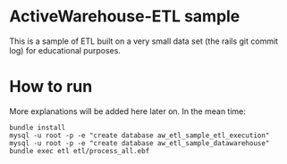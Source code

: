 # ActiveWarehouse-ETL sample

This is a sample of ETL built on a very small data set (the rails git commit log) for educational purposes.

# How to run

More explanations will be added here later on. In the mean time:

    bundle install
    mysql -u root -p -e "create database aw_etl_sample_etl_execution"
    mysql -u root -p -e "create database aw_etl_sample_datawarehouse"
    bundle exec etl etl/process_all.ebf